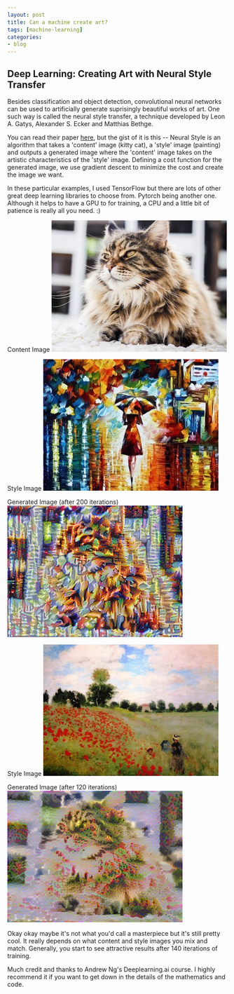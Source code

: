 ```yaml
---
layout: post
title: Can a machine create art?
tags: [machine-learning]
categories:
- blog
---
```


## Deep Learning: Creating Art with Neural Style Transfer

Besides classification and object detection, convolutional neural networks can be 
used to artificially generate suprisingly beautiful works of art. 
One such way is called the neural style transfer, a technique developed by 
Leon A. Gatys, Alexander S. Ecker and Matthias Bethge. 

You can read their paper [here](https://arxiv.org/abs/1508.06576), 
but the gist of it is this -- Neural Style is an algorithm that takes a 'content' 
image (kitty cat), a 'style' image (painting) and outputs a generated image 
where the 'content' image takes on the artistic characteristics of the 'style' image.
Defining a cost function for the generated image, we use gradient descent to 
minimize the cost and create the image we want.

In these particular examples, I used TensorFlow but there are lots of other 
great deep learning libraries to choose from. Pytorch being another one.
Although it helps to have a GPU to for training, a CPU and a little bit of 
patience is really all you need. :)

Content Image
![alt text](/assets/images/neuralstyletransfer/persian_cat.jpg)

Style Image
![alt text](/assets/images/neuralstyletransfer/rain_princess.jpg)

Generated Image (after 200 iterations)
![alt text](/assets/images/neuralstyletransfer/persian_cat_nst.png)

Style Image
![alt text](/assets/images/neuralstyletransfer/monet.jpg)

Generated Image (after 120 iterations)
![alt text](/assets/images/neuralstyletransfer/persian_cat_nst2.png)

Okay okay maybe it's not what you'd call a masterpiece but it's still pretty cool.
It really depends on what content and style images you mix and match.
Generally, you start to see attractive results after 140 iterations of training.

Much credit and thanks to Andrew Ng's Deeplearning.ai course. I highly recommend it
if you want to get down in the details of the mathematics and code.

